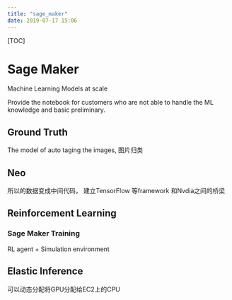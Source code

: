 ```yaml
---
title: "sage_maker"
date: 2019-07-17 15:06
---
```

[TOC]



# Sage Maker

Machine Learning Models at scale

Provide the notebook for customers who are not able to handle the ML knowledge and basic preliminary.



## Ground Truth

The model of auto taging the images, 图片归类



## Neo

所以的数据变成中间代码， 建立TensorFlow 等framework 和Nvdia之间的桥梁



## Reinforcement Learning

### Sage Maker Training 

RL agent +  Simulation environment 



## Elastic Inference 

可以动态分配将GPU分配给EC2上的CPU







